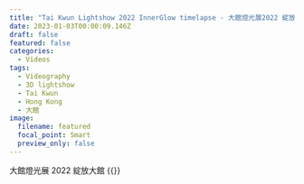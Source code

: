 ```yaml
---
title: "Tai Kwun Lightshow 2022 InnerGlow timelapse - 大館燈光展2022 綻放大館"
date: 2023-01-03T00:00:09.146Z
draft: false
featured: false
categories:
  - Videos
tags:
  - Videography
  - 3D lightshow
  - Tai Kwun
  - Hong Kong
  - 大館
image:
  filename: featured
  focal_point: Smart
  preview_only: false
---
```


大館燈光展 2022 綻放大館
{{<youtube id="_Ps-7t8vVo4" title="#taikwun #innerglows #lightshow #timelapse #2022 #大館 #綻放大館">}}

